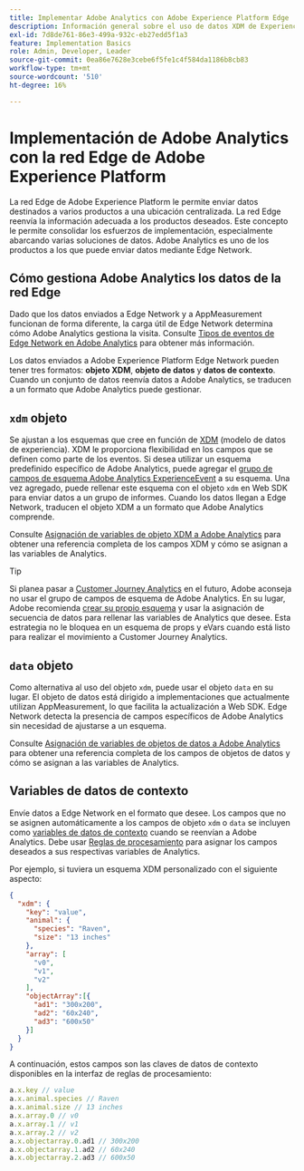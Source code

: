 ```yaml
---
title: Implementar Adobe Analytics con Adobe Experience Platform Edge
description: Información general sobre el uso de datos XDM de Experience Platform en Adobe Analytics
exl-id: 7d8de761-86e3-499a-932c-eb27edd5f1a3
feature: Implementation Basics
role: Admin, Developer, Leader
source-git-commit: 0ea86e7628e3cebe6f5fe1c4f584da1186b8cb83
workflow-type: tm+mt
source-wordcount: '510'
ht-degree: 16%

---
```


# Implementación de Adobe Analytics con la red Edge de Adobe Experience Platform

La red Edge de Adobe Experience Platform le permite enviar datos destinados a varios productos a una ubicación centralizada. La red Edge reenvía la información adecuada a los productos deseados. Este concepto le permite consolidar los esfuerzos de implementación, especialmente abarcando varias soluciones de datos. Adobe Analytics es uno de los productos a los que puede enviar datos mediante Edge Network.

## Cómo gestiona Adobe Analytics los datos de la red Edge

Dado que los datos enviados a Edge Network y a AppMeasurement funcionan de forma diferente, la carga útil de Edge Network determina cómo Adobe Analytics gestiona la visita. Consulte [Tipos de eventos de Edge Network en Adobe Analytics](hit-types.md) para obtener más información.

Los datos enviados a Adobe Experience Platform Edge Network pueden tener tres formatos: **objeto XDM**, **objeto de datos** y **datos de contexto**. Cuando un conjunto de datos reenvía datos a Adobe Analytics, se traducen a un formato que Adobe Analytics puede gestionar.

## `xdm` objeto

Se ajustan a los esquemas que cree en función de [XDM](https://experienceleague.adobe.com/es/docs/experience-platform/xdm/home) (modelo de datos de experiencia). XDM le proporciona flexibilidad en los campos que se definen como parte de los eventos. Si desea utilizar un esquema predefinido específico de Adobe Analytics, puede agregar el [grupo de campos de esquema Adobe Analytics ExperienceEvent](https://experienceleague.adobe.com/en/docs/experience-platform/xdm/field-groups/event/analytics-full-extension) a su esquema. Una vez agregado, puede rellenar este esquema con el objeto `xdm` en Web SDK para enviar datos a un grupo de informes. Cuando los datos llegan a Edge Network, traducen el objeto XDM a un formato que Adobe Analytics comprende.

Consulte [Asignación de variables de objeto XDM a Adobe Analytics](xdm-var-mapping.md) para obtener una referencia completa de los campos XDM y cómo se asignan a las variables de Analytics.

>[!TIP]
>
>Si planea pasar a [Customer Journey Analytics](https://experienceleague.adobe.com/en/docs/analytics-platform/using/cja-landing) en el futuro, Adobe aconseja no usar el grupo de campos de esquema de Adobe Analytics. En su lugar, Adobe recomienda [crear su propio esquema](https://experienceleague.adobe.com/en/docs/analytics-platform/using/compare-aa-cja/upgrade-to-cja/schema/cja-upgrade-schema-architect) y usar la asignación de secuencia de datos para rellenar las variables de Analytics que desee. Esta estrategia no le bloquea en un esquema de props y eVars cuando está listo para realizar el movimiento a Customer Journey Analytics.

## `data` objeto

Como alternativa al uso del objeto `xdm`, puede usar el objeto `data` en su lugar. El objeto de datos está dirigido a implementaciones que actualmente utilizan AppMeasurement, lo que facilita la actualización a Web SDK. Edge Network detecta la presencia de campos específicos de Adobe Analytics sin necesidad de ajustarse a un esquema.

Consulte [Asignación de variables de objetos de datos a Adobe Analytics](data-var-mapping.md) para obtener una referencia completa de los campos de objetos de datos y cómo se asignan a las variables de Analytics.

## Variables de datos de contexto

Envíe datos a Edge Network en el formato que desee. Los campos que no se asignen automáticamente a los campos de objeto `xdm` o `data` se incluyen como [variables de datos de contexto](/help/implement/vars/page-vars/contextdata.md) cuando se reenvían a Adobe Analytics. Debe usar [Reglas de procesamiento](/help/admin/admin/c-manage-report-suites/c-edit-report-suites/general/processing-rules/pr-overview.md) para asignar los campos deseados a sus respectivas variables de Analytics.

Por ejemplo, si tuviera un esquema XDM personalizado con el siguiente aspecto:

```json
{
  "xdm": {
    "key": "value",
    "animal": {
      "species": "Raven",
      "size": "13 inches"
    },
    "array": [
      "v0",
      "v1",
      "v2"
    ],
    "objectArray":[{
      "ad1": "300x200",
      "ad2": "60x240",
      "ad3": "600x50"
    }]
  }
}
```

A continuación, estos campos son las claves de datos de contexto disponibles en la interfaz de reglas de procesamiento:

```javascript
a.x.key // value
a.x.animal.species // Raven
a.x.animal.size // 13 inches
a.x.array.0 // v0
a.x.array.1 // v1
a.x.array.2 // v2
a.x.objectarray.0.ad1 // 300x200
a.x.objectarray.1.ad2 // 60x240
a.x.objectarray.2.ad3 // 600x50
```
